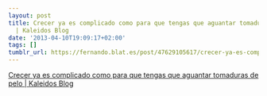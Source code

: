 ```yaml
---
layout: post
title: Crecer ya es complicado como para que tengas que aguantar tomaduras de pelo
  | Kaleidos Blog
date: '2013-04-10T19:09:17+02:00'
tags: []
tumblr_url: https://fernando.blat.es/post/47629105617/crecer-ya-es-complicado-como-para-que-tengas-que
---
```

[Crecer ya es complicado como para que tengas que aguantar tomaduras de pelo | Kaleidos Blog](http://kaleidos.net/blog/crecer-ya-es-complicado-como-para-que-tengas-que-aguantar-tomaduras-de-pelo/)  
